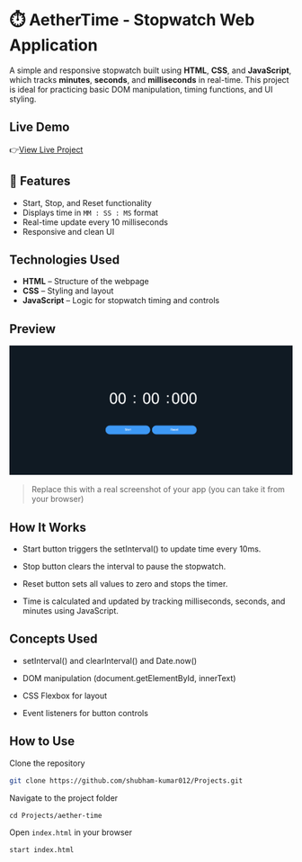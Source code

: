 # ⏱️ AetherTime - Stopwatch Web Application

A simple and responsive stopwatch built using **HTML**, **CSS**, and **JavaScript**, which tracks **minutes**, **seconds**, and **milliseconds** in real-time. This project is ideal for practicing basic DOM manipulation, timing functions, and UI styling.

## Live Demo
👉[View Live Project](https://shubham-kumar012.github.io/Projects/aether-time/)


## 🚀 Features

- Start, Stop, and Reset functionality
- Displays time in `MM : SS : MS` format
- Real-time update every 10 milliseconds
- Responsive and clean UI

## Technologies Used

- **HTML** – Structure of the webpage
- **CSS** – Styling and layout
- **JavaScript** – Logic for stopwatch timing and controls

## Preview

![Stopwatch Screenshot](./screenshot.png)

> Replace this with a real screenshot of your app (you can take it from your browser)


## How It Works
- Start button triggers the setInterval() to update time every 10ms.

- Stop button clears the interval to pause the stopwatch.

- Reset button sets all values to zero and stops the timer.

- Time is calculated and updated by tracking milliseconds, seconds, and minutes using JavaScript.

## Concepts Used
- setInterval() and clearInterval() and Date.now()

- DOM manipulation (document.getElementById, innerText)

- CSS Flexbox for layout

- Event listeners for button controls

## How to Use
Clone the repository
```bash
git clone https://github.com/shubham-kumar012/Projects.git 
```
Navigate to the project folder
```
cd Projects/aether-time
```
Open `index.html` in your browser
```
start index.html
```

